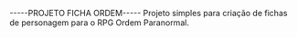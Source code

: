 -----PROJETO FICHA ORDEM-----
Projeto simples para criação de fichas de personagem para o RPG Ordem Paranormal.
